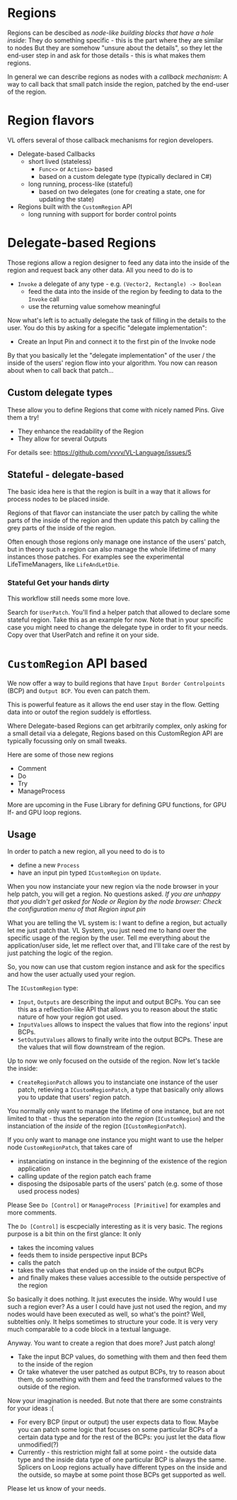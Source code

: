 # Regions

Regions can be descibed as *node-like building blocks that have a hole inside*: 
They do something specific - this is the part where they are similar to nodes
But they are somehow "unsure about the details", so they let the end-user step in and ask for those details - this is what makes them regions.

In general we can describe regions as nodes with a *callback mechanism*: A way to call back that small patch inside the region, patched by the end-user of the region.

# Region flavors

VL offers several of those callback mechanisms for region developers. 

* Delegate-based Callbacks
  * short lived (stateless)
    * `Func<>` or `Action<>` based
    * based on a custom delegate type (typically declared in C#)
  * long running, process-like (stateful)
    * based on two delegates (one for creating a state, one for updating the state)
* Regions built with the `CustomRegion` API
  * long running with support for border control points

# Delegate-based Regions
Those regions allow a region designer to feed any data into the inside of the region and request back any other data. 
All you need to do is to 
* `Invoke` a delegate of any type - e.g. `(Vector2, Rectangle) -> Boolean`
  * feed the data into the inside of the region by feeding to data to the `Invoke` call
  * use the returning value somehow meaningful

Now what's left is to actually delegate the task of filling in the details to the user. 
You do this by asking for a specific "delegate implementation":
* Create an Input Pin and connect it to the first pin of the Invoke node 

By that you basically let the "delegate implementation" of the user / the inside of the users' region flow into your algorithm. You now can reason about when to call back that patch...

## Custom delegate types
These allow you to define Regions that come with nicely named Pins.
Give them a try! 
* They enhance the readability of the Region
* They allow for several Outputs

For details see: https://github.com/vvvv/VL-Language/issues/5

## Stateful - delegate-based
The basic idea here is that the region is built in a way that it allows for process nodes to be placed inside.

Regions of that flavor can instanciate the user patch by calling the white parts of the inside of the region and then update this patch by calling the grey parts of the inside of the region.

Often enough those regions only manage one instance of the users' patch, but in theory such a region can also manage the whole lifetime of many instances those patches. For examples see the experimental LifeTimeManagers, like `LifeAndLetDie`. 

### Stateful Get your hands dirty

This workflow still needs some more love.

Search for `UserPatch`. You'll find a helper patch that allowed to declare some stateful region. Take this as an example for now. Note that in your specific case you might need to change the delegate type in order to fit your needs. Copy over that UserPatch and refine it on your side.  

# `CustomRegion` API based
We now offer a way to build regions that have `Input Border Controlpoints` (BCP) and `Output BCP`. You even can patch them.

This is powerful feature as it allows the end user stay in the flow. Getting data into or outof the region suddely is effortless.  

Where Delegate-based Regions can get arbitrarily complex, only asking for a small detail via a delegate, Regions based on this CustomRegion API are typically focussing only on small tweaks.

Here are some of those new regions
* Comment
* Do
* Try
* ManageProcess

More are upcoming in the Fuse Library for defining GPU functions, for GPU If- and GPU loop regions.

## Usage

In order to patch a new region, all you need to do is to 
* define a new `Process` 
* have an input pin typed `ICustomRegion` on `Update`.

When you now instanciate your new region via the node browser in your help patch, you will get a region. No questions asked. *If you are unhappy that you didn't get asked for Node or Region by the node browser: Check the configuration menu of that Region input pin*

What you are telling the VL system is: I want to define a region, but actually let me just patch that. VL System, you just need me to hand over the specific usage of the region by the user. Tell me everything about the application/user side, let me reflect over that, and I'll take care of the rest by just patching the logic of the region. 

So, you now can use that custom region instance and ask for the specifics and how the user actually used your region.

The `ICustomRegion` type:
* `Input`, `Outputs` are describing the input and output BCPs. You can see this as a reflection-like API that allows you to reason about the static nature of how your region got used.
* `InputValues` allows to inspect the values that flow into the regions' input BCPs.
* `SetOutputValues` allows to finally write into the output BCPs. These are the values that will flow downstream of the region.

Up to now we only focused on the outside of the region. Now let's tackle the inside:

* `CreateRegionPatch` allows you to instanciate one instance of the user patch, retieving a `ICustomRegionPatch`, a type that basically only allows you to update that users' region patch. 

You normally only want to manage the lifetime of one instance, but are not limited to that - thus the seperation into the *region* (`ICustomRegion`) and the instanciation of the *inside* of the region (`ICustomRegionPatch`).

If you only want to manage one instance you might want to use the helper node `CustomRegionPatch`, that takes care of
* instanciating on instance in the beginning of the existence of the region application
* calling update of the region patch each frame
* disposing the dsiposable parts of the users' patch (e.g. some of those used process nodes)

Please See `Do [Control]` or `ManageProcess [Primitive]` for examples and more comments.

The `Do [Control]` is escpecially interesting as it is very basic.
The regions purpose is a bit thin on the first glance:
It only 
* takes the incoming values
* feeds them to inside perspective input BCPs
* calls the patch
* takes the values that ended up on the inside of the output BCPs
* and finally makes these values accessible to the outside perspective of the region

So basically it does nothing. It just executes the inside. Why would I use such a region ever? As a user I could have just not used the region, and my nodes would have been executed as well, so what's the point? Well, subtelties only. It helps sometimes to structure your code. It is very very much comparable to a code block in a textual language.

Anyway. You want to create a region that does more? Just patch along!

* Take the input BCP values, do something with them and then feed them to the inside of the region
* Or take whatever the user patched as output BCPs, try to reason about them, do something with them and feed the transformed values to the outside of the region.

Now your imagination is needed. 
But note that there are some constraints for your ideas :(
* For every BCP (input or output) the user expects data to flow. Maybe you can patch some logic that focuses on some particular BCPs of a certain data type and for the rest of the BCPs: you just let the data flow unmodified(?)
* Currently - this restriction might fall at some point - the outside data type and the inside data type of one particular BCP is always the same. Splicers on Loop regions actually have different types on the inside and the outside, so maybe at some point those BCPs get supported as well. 

Please let us know of your needs.


